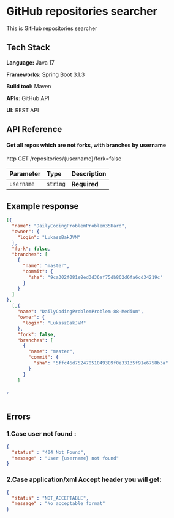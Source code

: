 # GitHub repositories searcher

This is GitHub repositories searcher 


## Tech Stack

**Language:** Java 17

**Frameworks:** Spring Boot 3.1.3

**Build tool:** Maven

**APIs:** GitHub API

**UI:** REST API




## API Reference

#### Get all repos which are not forks, with branches by username
http
  GET /repositories/{username}/fork=false
  

| Parameter | Type     | Description                |
| :-------- | :------- | :------------------------- |
| `username` | `string` | **Required** |


## Example response

```json
[{
  "name": "DailyCodingProblemProblem35Hard",
  "owner": {
    "login": "LukaszBakJVM"
  },
  "fork": false,
  "branches": [
    {
      "name": "master",
      "commit": {
        "sha": "9ca302f081e8ed3d36af75db862d6fa6cd34219c"
      }
    }
  ]
},
  [,{
    "name": "DailyCodingProblemProblem-88-Medium",
    "owner": {
      "login": "LukaszBakJVM"
    },
    "fork": false,
    "branches": [
      {
        "name": "master",
        "commit": {
          "sha": "5ffc46d75247051049389f0e33135f91e6758b3a"
        }
      }
    ]
  
,
  
```

## Errors

### 1.Case user not found :

```json
{
  "status" : "404 Not Found",
  "message" : "User {username} not found"
}
```

### 2.Case application/xml Accept header you will get:

```json
{
  "status" : "NOT_ACCEPTABLE",
  "message" : "No acceptable format"
}
```